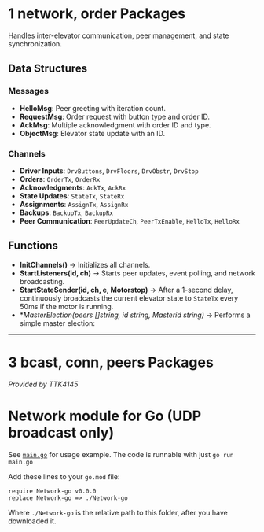 # 1 network, order Packages

Handles inter-elevator communication, peer management, and state synchronization.

## Data Structures

### Messages

- **HelloMsg**: Peer greeting with iteration count.
- **RequestMsg**: Order request with button type and order ID.
- **AckMsg**: Multiple acknowledgment with order ID and type.
- **ObjectMsg**: Elevator state update with an ID.

### Channels

- **Driver Inputs**: `DrvButtons`, `DrvFloors`, `DrvObstr`, `DrvStop`
- **Orders**: `OrderTx`, `OrderRx`
- **Acknowledgments**: `AckTx`, `AckRx`
- **State Updates**: `StateTx`, `StateRx`
- **Assignments**: `AssignTx`, `AssignRx`
- **Backups**: `BackupTx`, `BackupRx`
- **Peer Communication**: `PeerUpdateCh`, `PeerTxEnable`, `HelloTx`, `HelloRx`

## Functions

- **InitChannels()** → Initializes all channels.
- **StartListeners(id, ch)** → Starts peer updates, event polling, and network broadcasting.
- **StartStateSender(id, ch, e, Motorstop)** → After a 1-second delay, continuously broadcasts the current elevator state to `StateTx` every 50ms if the motor is running.
- **MasterElection(peers []string, id string, Masterid *string)** → Performs a simple master election:


---

# 3 bcast, conn, peers Packages

*Provided by TTK4145*

Network module for Go (UDP broadcast only)
==========================================

See [`main.go`](main.go) for usage example. The code is runnable with just `go run main.go`

Add these lines to your `go.mod` file:
```
require Network-go v0.0.0
replace Network-go => ./Network-go
```
Where `./Network-go` is the relative path to this folder, after you have downloaded it.



